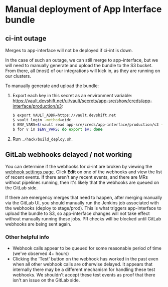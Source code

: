# Manual deployment of App Interface bundle

## ci-int outage

 Merges to app-interface will not be deployed if ci-int is down.

 In the case of such an outage, we can still merge to app-interface, but we will need to manually generate and upload the bundle to the S3 bucket.  From there, all (most) of our integrations will kick in, as they are running on our clusters.

 To manually generate and upload the bundle:

 1. Export each key in this secret as an environment variable: https://vault.devshift.net/ui/vault/secrets/app-sre/show/creds/app-interface/production/s3:
    ```sh
    $ export VAULT_ADDR=https://vault.devshift.net
    $ vault login -method=oidc
    $ ENV_VARS=$(vault read app-sre/creds/app-interface/production/s3 -format=json | jq -r ".data|to_entries|map(\"\(.key)=\(.value|tostring)\")|.[]")
    $ for v in $ENV_VARS; do export $v; done
    ```
 2. Run `./hack/build_deploy.sh`.

## GitLab webhooks delayed / not working

You can determine if the webhooks for ci-int are broken by viewing the [webhook settings page](https://gitlab.cee.redhat.com/service/app-interface/-/hooks). Click **Edit** on one of the webhooks and view the list of recent events. If there aren't any recent events, and there are MRs without pipelines running, then it's likely that the webhooks are queued on the GitLab side.

If there are emergency merges that need to happen, after merging manually via the GitLab UI, you should manually run the Jenkins job associated with the webhooks (deploy to stage/prod). This is what triggers app-interface to upload the bundle to S3, so app-interface changes will not take effect without manually running these jobs. PR checks will be blocked until GitLab webhooks are being sent again.

### Other helpful info
- Webhook calls appear to be queued for some reasonable period of time (we've observed 4+ hours)
- Clicking the 'Test' button on the webhook has worked in the past even when all other webhook calls are otherwise delayed. It appears that internally there may be a different mechanism for handling these test webhooks. We shouldn't accept these test events as proof that there isn't an issue on the GitLab side.
